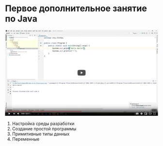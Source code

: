# Первое дополнительное занятие по Java

[![Смотреть видео](video.png)](https://youtu.be/fQQ9L3YjQQM)

1. Настройка среды разработки
2. Создание простой программы
3. Примитивные типы данных
4. Переменные